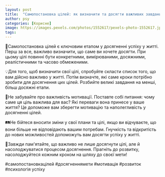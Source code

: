 ```yaml
---
layout: post
title:  "Самопостановка цілей: як визначити та досягти важливих завдань у житті."
author: psy
categories: [Корисне]
image: https://images.pexels.com/photos/1552617/pexels-photo-1552617.jpeg?auto=compress&cs=tinysrgb&fit=crop&h=627&w=1200
tags: 
---
```


🎯Самопостановка цілей є ключовим етапом у досягненні успіху у житті. Перш за все, важливо визначити, що саме ви хочете досягти. При цьому цілі повинні бути конкретними, вимірюваними, досяжними, реалістичними та часово обмеженими.

💡Для того, щоб визначити свої цілі, спробуйте скласти список того, що вам дійсно важливо у житті. Потім визначте, які саме кроки потрібно зробити для досягнення цих цілей. Розбийте великі завдання на менші, більш досяжні етапи.

🌟Не забувайте про важливість мотивації. Поставте собі питання: чому саме ця ціль важлива для вас? Які переваги вона принесе у ваше життя? Це допоможе вам зберегти мотивацію та наполегливість у досягненні цілей.

🛤️Не бійтеся вносити зміни у свої плани та цілі, якщо ви відчуваєте, що вони більше не відповідають вашим потребам. Гнучкість та відкритість до нових можливостей допоможуть вам досягти успіху у житті.

🌈Завжди пам'ятайте, що важливо не лише досягнути цілі, але й насолоджуватися процесом досягнення. Прагніть до розвитку, насолоджуйтеся кожним кроком на шляху до своєї мети!

#самопостановкацілей #досягненнямети #мотивація #розвиток #психологія успіху


